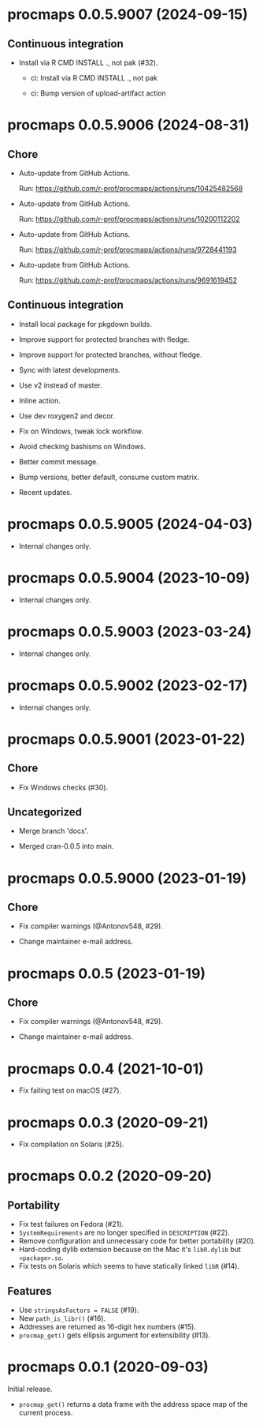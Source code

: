 <!-- NEWS.md is maintained by https://fledge.cynkra.com, contributors should not edit this file -->

# procmaps 0.0.5.9007 (2024-09-15)

## Continuous integration

  - Install via R CMD INSTALL ., not pak (#32).
    
      - ci: Install via R CMD INSTALL ., not pak
    
      - ci: Bump version of upload-artifact action


# procmaps 0.0.5.9006 (2024-08-31)

## Chore

  - Auto-update from GitHub Actions.
    
    Run: https://github.com/r-prof/procmaps/actions/runs/10425482568

  - Auto-update from GitHub Actions.
    
    Run: https://github.com/r-prof/procmaps/actions/runs/10200112202

  - Auto-update from GitHub Actions.
    
    Run: https://github.com/r-prof/procmaps/actions/runs/9728441193

  - Auto-update from GitHub Actions.
    
    Run: https://github.com/r-prof/procmaps/actions/runs/9691619452

## Continuous integration

  - Install local package for pkgdown builds.

  - Improve support for protected branches with fledge.

  - Improve support for protected branches, without fledge.

  - Sync with latest developments.

  - Use v2 instead of master.

  - Inline action.

  - Use dev roxygen2 and decor.

  - Fix on Windows, tweak lock workflow.

  - Avoid checking bashisms on Windows.

  - Better commit message.

  - Bump versions, better default, consume custom matrix.

  - Recent updates.


# procmaps 0.0.5.9005 (2024-04-03)

- Internal changes only.


# procmaps 0.0.5.9004 (2023-10-09)

- Internal changes only.


# procmaps 0.0.5.9003 (2023-03-24)

- Internal changes only.


# procmaps 0.0.5.9002 (2023-02-17)

- Internal changes only.


# procmaps 0.0.5.9001 (2023-01-22)

## Chore

- Fix Windows checks (#30).

## Uncategorized

- Merge branch 'docs'.


- Merged cran-0.0.5 into main.



# procmaps 0.0.5.9000 (2023-01-19)

## Chore

- Fix compiler warnings (@Antonov548, #29).

- Change maintainer e-mail address.


# procmaps 0.0.5 (2023-01-19)

## Chore

- Fix compiler warnings (@Antonov548, #29).

- Change maintainer e-mail address.


# procmaps 0.0.4 (2021-10-01)

- Fix failing test on macOS (#27).


# procmaps 0.0.3 (2020-09-21)

- Fix compilation on Solaris (#25).


# procmaps 0.0.2 (2020-09-20)

## Portability

- Fix test failures on Fedora (#21).
- `SystemRequirements` are no longer specified in `DESCRIPTION` (#22).
- Remove configuration and unnecessary code for better portability (#20).
- Hard-coding dylib extension because on the Mac it's `libR.dylib` but `<package>.so`.
- Fix tests on Solaris which seems to have statically linked `libR` (#14).

## Features

- Use `stringsAsFactors = FALSE` (#19).
- New `path_is_libr()` (#16).
- Addresses are returned as 16-digit hex numbers (#15).
- `procmap_get()` gets ellipsis argument for extensibility (#13).


# procmaps 0.0.1 (2020-09-03)

Initial release.

- `procmap_get()` returns a data frame with the address space map of the current process.
